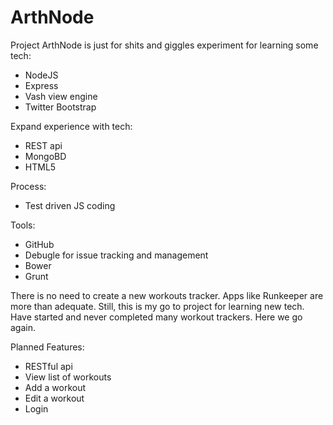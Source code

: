 ArthNode
========

Project ArthNode is just for shits and giggles experiment for learning some tech:

- NodeJS
- Express
- Vash view engine
- Twitter Bootstrap

Expand experience with tech:

- REST api
- MongoBD
- HTML5

Process:

- Test driven JS coding

Tools:

- GitHub
- Debugle for issue tracking and management
- Bower
- Grunt 

There is no need to create a new workouts tracker.  Apps like Runkeeper are more than adequate.  Still, this is my go to project for learning new tech.  Have started and never completed many workout trackers.  Here we go again.

Planned Features:

- RESTful api
- View list of workouts
- Add a workout
- Edit a workout
- Login
